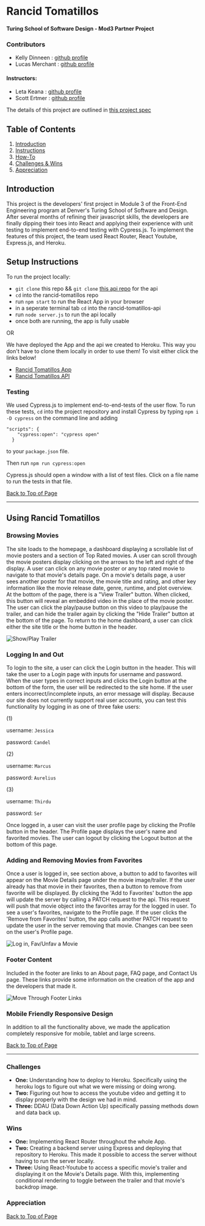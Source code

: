# Rancid Tomatillos
#### Turing School of Software Design - Mod3 Partner Project

### Contributors
- Kelly Dinneen : [github profile](https://github.com/kellydinneen)
- Lucas Merchant : [github profile](https://github.com/lbmerchant93)

#### Instructors: 
- Leta Keana : [github profile](https://github.com/letakeane)
- Scott Ertmer : [github profile](https://github.com/sertmer)

The details of this project are outlined in [this project spec](https://frontend.turing.io/projects/module-3/rancid-tomatillos-v3.html)

## Table of Contents
1. [Introduction](#introduction)
2. [Instructions](#setup-instructions)
3. [How-To](#using-rancid-tomatillos)
4. [Challenges & Wins](#challenges-&-wins)
5. [Appreciation](#appreciation)

## Introduction
This project is the developers' first project in Module 3 of the Front-End Engineering program at Denver's Turing School of Software and Design. After several months of refining their javascript skills, the developers are finally dipping their toes into React and applying their experience with unit testing to implement end-to-end testing with Cypress.js. To implement the features of this project, the team used React Router, React Youtube, Express.js, and Heroku.

## Setup Instructions
To run the project locally:
- `git clone` this repo &&  `git clone` [this api repo](https://github.com/lbmerchant93/rancid-tomatillos-api-v2) for the api
- `cd` into the rancid-tomatillos repo
- run `npm start` to run the React App in your browser
- in a seperate terminal tab `cd` into the rancid-tomatillos-api
- run `node server.js` to run the api locally
- once both are running, the app is fully usable

OR

We have deployed the App and the api we created to Heroku. This way you don't have to clone them locally in order to use them! To visit either click the links below!
- [Rancid Tomatillos App](https://rancid-tomatillos-lm-kd.herokuapp.com/)
- [Rancid Tomatillos API](https://rancid-tomatillos-api-lm-kd.herokuapp.com/)

### Testing

We used Cypress.js to implement end-to-end-tests of the user flow. To run these tests, `cd` into the project repository and install Cypress by typing `npm i -D cypress` on the command line and adding 
```
"scripts": {
    "cypress:open": "cypress open"
  }
  ```
 to your `package.json` file.

 Then run `npm run cypress:open`

 Cypress.js should open a window with a list of test files. Click on a file name to run the tests in that file.

[Back to Top of Page](#table-of-contents)

---

## Using Rancid Tomatillos


### Browsing Movies
The site loads to the homepage, a dashboard displaying a scrollable list of movie posters and a section of Top Rated movies. A user can scroll through the movie posters display clicking on the arrows to the left and right of the display. A user can click on any movie poster or any top rated movie to navigate to that movie's details page. 
On a movie's details page, a user sees another poster for that movie, the movie title and rating, and other key information like the movie release date, genre, runtime, and plot overview. At the bottom of the page, there is a "View Trailer" button. When clicked, this button will reveal an embedded video in the place of the movie poster. The user can click the play/pause button on this video to play/pause the trailer, and can hide the trailer again by clicking the "Hide Trailer" button at the bottom of the page.
To return to the home dashboard, a user can click either the site title or the home button in the header.

![Show/Play Trailer](https://media.giphy.com/media/6HmF6lIEydVUbEYmV6/giphy.gif)

### Logging In and Out
To login to the site, a user can click the Login button in the header. This will take the user to a Login page with inputs for username and password. When the user types in correct inputs and clicks the Login button at the bottom of the form, the user will be redirected to the site home. If the user enters incorrect/incomplete inputs, an error message will display.
Because our site does not currently support real user accounts, you can test this functionality by logging in as one of three fake users: 

(1)

username: `Jessica`  

password: `Candel`

(2)

username: `Marcus`  

password: `Aurelius`

(3)

username: `Thirdu`  

password: `Ser`

Once logged in, a user can visit the user profile page by clicking the Profile button in the header. The Profile page displays the user's name and favorited movies. The user can logout by clicking the Logout button at the bottom of this page.

### Adding and Removing Movies from Favorites
Once a user is logged in, see section above, a button to add to favorites will appear on the Movie Details page under the movie image/trailer. If the user already has that movie in their favorites, then a button to remove from favorite will be displayed. By clicking the 'Add to Favorites' button the app will update the server by calling a PATCH request to the api. This request will push that movie object into the favorites array for the logged in user. To see a user's favorites, navigate to the Profile page. If the user clicks the 'Remove from Favorites' button, the app calls another PATCH request to update the user in the server removing that movie. Changes can bee seen on the user's Profile page. 

![Log in, Fav/Unfav a Movie](https://media.giphy.com/media/uotL74SQYuyFRx7q0S/giphy.gif)

### Footer Content
Included in the footer are links to an About page, FAQ page, and Contact Us page. These links provide some information on the creation of the app and the developers that made it.

![Move Through Footer Links](https://media.giphy.com/media/DvAoLqHLdc4pNSOR7r/giphy.gif)

### Mobile Friendly Responsive Design

In addition to all the functionality above, we made the application completely responsive for mobile, tablet and large screens.

[Back to Top of Page](#table-of-contents)

---

### Challenges
- **One:** Understanding how to deploy to Heroku. Specifically using the heroku logs to figure out what we were missing or doing wrong. 
- **Two:** Figuring out how to access the youtube video and getting it to display properly with the design we had in mind. 
- **Three:** DDAU (Data Down Action Up) specifically passing methods down and data back up. 

### Wins
- **One:** Implementing React Router throughout the whole App.
- **Two:** Creating a backend server using Express and deploying that repository to Heroku. This made it possible to access the server without having to run the server locally. 
- **Three:** Using React-Youtube to access a specific movie's trailer and displaying it on the Movie's Details page. With this, implementing conditional rendering to toggle between the trailer and that movie's backdrop image. 

### Appreciation



[Back to Top of Page](#table-of-contents)

